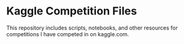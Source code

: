 # Kaggle Competition Files

This repository includes scripts, notebooks, and other resources for competitions I have competed in on kaggle.com. 
